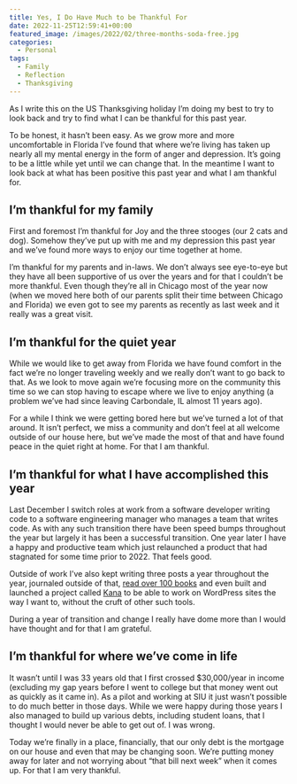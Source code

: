 ```yaml
---
title: Yes, I Do Have Much to be Thankful For
date: 2022-11-25T12:59:41+00:00
featured_image: /images/2022/02/three-months-soda-free.jpg
categories:
  - Personal
tags:
  - Family
  - Reflection
  - Thanksgiving
---
```


As I write this on the US Thanksgiving holiday I’m doing my best to try to look back and try to find what I can be thankful for this past year.

To be honest, it hasn’t been easy. As we grow more and more uncomfortable in Florida I’ve found that where we’re living has taken up nearly all my mental energy in the form of anger and depression. It’s going to be a little while yet until we can change that. In the meantime I want to look back at what has been positive this past year and what I am thankful for.

## I’m thankful for my family

First and foremost I’m thankful for Joy and the three stooges (our 2 cats and dog). Somehow they’ve put up with me and my depression this past year and we’ve found more ways to enjoy our time together at home.

I’m thankful for my parents and in-laws. We don’t always see eye-to-eye but they have all been supportive of us over the years and for that I couldn’t be more thankful. Even though they’re all in Chicago most of the year now (when we moved here both of our parents split their time between Chicago and Florida) we even got to see my parents as recently as last week and it really was a great visit.

## I’m thankful for the quiet year

While we would like to get away from Florida we have found comfort in the fact we’re no longer traveling weekly and we really don’t want to go back to that. As we look to move again we’re focusing more on the community this time so we can stop having to escape where we live to enjoy anything (a problem we’ve had since leaving Carbondale, IL almost 11 years ago).

For a while I think we were getting bored here but we’ve turned a lot of that around. It isn’t perfect, we miss a community and don’t feel at all welcome outside of our house here, but we’ve made the most of that and have found peace in the quiet right at home. For that I am thankful.

## I’m thankful for what I have accomplished this year

Last December I switch roles at work from a software developer writing code to a software engineering manager who manages a team that writes code. As with any such transition there have been speed bumps throughout the year but largely it has been a successful transition. One year later I have a happy and productive team which just relaunched a product that had stagnated for some time prior to 2022. That feels good.

Outside of work I’ve also kept writing three posts a year throughout the year, journaled outside of that, [read over 100 books][1] and even built and launched a project called [Kana][2] to be able to work on WordPress sites the way I want to, without the cruft of other such tools.

During a year of transition and change I really have dome more than I would have thought and for that I am grateful.

## I’m thankful for where we’ve come in life

It wasn’t until I was 33 years old that I first crossed $30,000/year in income (excluding my gap years before I went to college but that money went out as quickly as it came in). As a pilot and working at SIU it just wasn’t possible to do much better in those days. While we were happy during those years I also managed to build up various debts, including student loans, that I thought I would never be able to get out of. I was wrong.

Today we’re finally in a place, financially, that our only debt is the mortgage on our house and even that may be changing soon. We’re putting money away for later and not worrying about “that bill next week” when it comes up. For that I am very thankful.

 [1]: https://www.goodreads.com/user/show/4157863-chris-wiegman
 [2]: https://github.com/ChrisWiegman/kana/